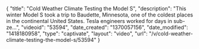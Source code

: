 {
    "title": "Cold Weather Climate Testing the Model S",
    "description": "This winter Model S took a trip to Baudette, Minnesota, one of the coldest places in the continental United States. Tesla engineers worked for days in sub-ze...",
    "videoid": "53594",
    "date_created": "1370057156",
    "date_modified": "1418180958",
    "type": "captivate",
    "layout": "video",
    "url": "\/v\/cold-weather-climate-testing-the-model-s\/53594"
}